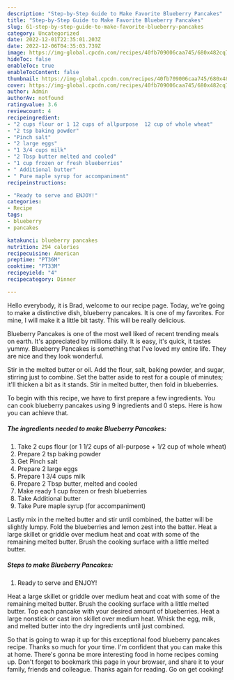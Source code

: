 ```yaml
---
description: "Step-by-Step Guide to Make Favorite Blueberry Pancakes"
title: "Step-by-Step Guide to Make Favorite Blueberry Pancakes"
slug: 61-step-by-step-guide-to-make-favorite-blueberry-pancakes
category: Uncategorized
date: 2022-12-01T22:35:01.203Z
date: 2022-12-06T04:35:03.739Z
image: https://img-global.cpcdn.com/recipes/40fb709006caa745/680x482cq70/blueberry-pancakes-recipe-main-photo.jpg
hideToc: false
enableToc: true
enableTocContent: false
thumbnail: https://img-global.cpcdn.com/recipes/40fb709006caa745/680x482cq70/blueberry-pancakes-recipe-main-photo.jpg
cover: https://img-global.cpcdn.com/recipes/40fb709006caa745/680x482cq70/blueberry-pancakes-recipe-main-photo.jpg
author: Admin
authorAv: notfound
ratingvalue: 3.6
reviewcount: 4
recipeingredient:
- "2 cups flour or 1 12 cups of allpurpose  12 cup of whole wheat"
- "2 tsp baking powder"
- "Pinch salt"
- "2 large eggs"
- "1 3/4 cups milk"
- "2 Tbsp butter melted and cooled"
- "1 cup frozen or fresh blueberries"
- " Additional butter"
- " Pure maple syrup for accompaniment"
recipeinstructions:

- "Ready to serve and ENJOY!"
categories:
- Recipe
tags:
- blueberry
- pancakes

katakunci: blueberry pancakes 
nutrition: 294 calories
recipecuisine: American
preptime: "PT36M"
cooktime: "PT33M"
recipeyield: "4"
recipecategory: Dinner

---
```



Hello everybody, it is Brad, welcome to our recipe page. Today, we're going to make a distinctive dish, blueberry pancakes. It is one of my favorites. For mine, I will make it a little bit tasty. This will be really delicious.

Blueberry Pancakes is one of the most well liked of recent trending meals on earth. It's appreciated by millions daily. It is easy, it's quick, it tastes yummy. Blueberry Pancakes is something that I've loved my entire life. They are nice and they look wonderful.

Stir in the melted butter or oil. Add the flour, salt, baking powder, and sugar, stirring just to combine. Set the batter aside to rest for a couple of minutes; it&#39;ll thicken a bit as it stands. Stir in melted butter, then fold in blueberries.


To begin with this recipe, we have to first prepare a few ingredients. You can cook blueberry pancakes using 9 ingredients and 0 steps. Here is how you can achieve that.

<!--inarticleads1-->

##### The ingredients needed to make Blueberry Pancakes:

1. Take 2 cups flour (or 1 1/2 cups of all-purpose + 1/2 cup of whole wheat)
1. Prepare 2 tsp baking powder
1. Get Pinch salt
1. Prepare 2 large eggs
1. Prepare 1 3/4 cups milk
1. Prepare 2 Tbsp butter, melted and cooled
1. Make ready 1 cup frozen or fresh blueberries
1. Take  Additional butter
1. Take  Pure maple syrup (for accompaniment)


Lastly mix in the melted butter and stir until combined, the batter will be slightly lumpy. Fold the blueberries and lemon zest into the batter. Heat a large skillet or griddle over medium heat and coat with some of the remaining melted butter. Brush the cooking surface with a little melted butter. 

<!--inarticleads2-->

##### Steps to make Blueberry Pancakes:


1. Ready to serve and ENJOY!

Heat a large skillet or griddle over medium heat and coat with some of the remaining melted butter. Brush the cooking surface with a little melted butter. Top each pancake with your desired amount of blueberries. Heat a large nonstick or cast iron skillet over medium heat. Whisk the egg, milk, and melted butter into the dry ingredients until just combined. 

So that is going to wrap it up for this exceptional food blueberry pancakes recipe. Thanks so much for your time. I'm confident that you can make this at home. There's gonna be more interesting food in home recipes coming up. Don't forget to bookmark this page in your browser, and share it to your family, friends and colleague. Thanks again for reading. Go on get cooking!
